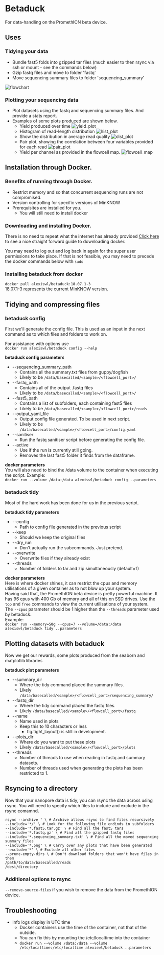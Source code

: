 # Betaduck
For data-handling on the PromethION beta device.

## Uses

### Tidying your data
* Bundle fast5 folds into gzipped tar files (much easier to then rsync via ssh or mount - see the commands below)
* Gzip fastq files and move to folder 'fastq'
* Move sequencing summary files to folder 'sequencing_summary'

![flowchart](images/tidying_flowchart.png)

### Plotting your sequencing data
* Plot datasets using the fastq and sequencing summary files. And provide a stats report. 
* Examples of some  plots produced are shown below.
  + Yield produced over time
![yield_plot](images/example.yield.png)
  + Histogram of read-length distribution
![hist_plot](images/example.weighted.hist.png)
  + Show the distribution in average read quality
![dist_plot](images/example.quality.hist.png)
  + Pair plot, showing the correlation between four variables provided for each read
![pair_plot](images/example.pair_plot.png)
  + Yield per channel as provided in the flowcell map.
![flowcell_map](images/example.flowcellmap.png)

## Installation through Docker.

### Benefits of running through Docker.
* Restrict memory and so that concurrent sequencing runs are not compromised.
* Version controlling for specific versions of MinKNOW
* Prerequisites are installed for you.
  * You will still need to install docker

### Downloading and installing Docker.
There is no need to repeat what the internet has already provided
[Click here](https://www.digitalocean.com/community/tutorials/how-to-install-and-use-docker-on-ubuntu-16-04) to see a nice straight forward guide to downloading docker.

You may need to log out and log back in again for the super user permissions to take place. If that is not feasible, you may need to precede the docker commands below with `sudo`

### Installing betaduck from docker
`docker pull alexiswl/betaduck:18.07.1-3`  
18.07.1-3 represents the current MinKNOW version.

## Tidying and compressing files

### betaduck config 
First we'll generate the config file. This is used as an input in the next command as to which files and folders to work on.  

For assistance with options use  
`docker run alexiswl/betaduck config --help`

**betaduck config parameters**
* --sequencing_summary_path
  + Contains all the summary.txt files from guppy/dogfish
  + Likely to be `/data/basecalled/<sample>/<flowcell_port>/`
* --fastq_path
  + Contains all of the output .fastq files
  + Likely to be `/data/basecalled/<sample>/<flowcell_port>/`
* --fast5_path
  + Contains a list of subfolders, each containing fast5 files
  + Likely to be `/data/basecalled/<sample>/<flowcell_port>/reads`
* --output_yaml_file
  + Output config file generated. To be used in next script.  
  + Likely to be `/data/basecalled/<sample>/<flowcell_port>/config.yaml`
* --sanitiser
  + Run the fastq sanitiser script before generating the config file.  
* --active
  + Use if the run is currently still going.
  + Removes the last fast5 folder it finds from the dataframe.

**docker parameters**  
You will also need to bind the /data volume to the container when executing the script.
Example:  
`docker run --volume /data:/data alexiswl/betaduck config ..parameters`


### betaduck tidy 
Most of the hard work has been done for us in the previous script.  

**betaduck tidy parameters**

* --config
  + Path to config file generated in the previous script
* --keep
  + Should we keep the original files
* --dry_run          
  + Don't actually run the subcommands. Just pretend.
* --overwrite        
  + Overwrite files if they already exist
* --threads
  + Number of folders to tar and zip simultaneously (default=1)
  
**docker parameters**  
Here is where docker shines, it can restrict the cpus and memory utilisations of a given container as to not blow up your system.  
Having said that, the PromethION beta device is pretty powerful machine. It has 96 cpus with 400 Gb of memory and all of this on SSD drives.
Use the `top` and `free` commands to view the current utilisations of your system.  
The `--cpus` parameter should be 1 higher than the `--threads` parameter used by betaduck.  
Example:  
`docker run --memory=50g --cpus=7 --volume=/data:/data alexiswl/betaduck tidy ..parameters`


## Plotting datasets with betaduck
Now we get our rewards, some plots produced from the seaborn and matplotlib libraries

**betaduck plot parameters**

* --summary_dir 
  + Where the tidy command placed the summary files.
  + Likely `/data/basecalled/<sample>/<flowcell_port>/sequencing_summary/`
* --fastq_dir 
  + Where the tidy command placed the fastq files.
  + Likely `/data/basecalled/<sample>/<flowcell_port>/fastq`
* --name 
  + Name used in plots
  + Keep this to 10 characters or less
     + fig.tight_layout() is still in development.
* --plots_dir 
  + Where do you want to put these plots
  + Likely `/data/basecalled/<sample>/<flowcell_port>/plots`
* --threads
  + Number of threads to use when reading in fastq and summary datasets.
  + Number of threads used when generating the plots has been restricted to 1.

## Rsyncing to a directory
Now that your nanopore data is tidy, you can rsync the data across using rsync.
You will need to specify which files to include and exclude in the rsync comamnd.
```
rsync --archive ' \ # Archive allows rsync to find files recursively
--include='*/' \ # Look for the following file endinds in subfolders
--include='*.fast5.tar.gz' \ # Find all the fast5 tars
--include='*.fastq.gz' \ # Find all the gzipped fastq files
--include='*.sequencing_summary.txt' \ # Find all the moved sequencing summary files
--include='*.png' \ # Carry over any plots that have been generated
--exclude='*' \ # Exclude all other files
--prune-empty-dirs \ # Don't download folders that won't have files in them
/path/to/data/basecalled/reads
/dest/directory
```

### Additional options to rsync
`--remove-source-files` if you wish to remove the data from the PromethION device.

## Troubleshooting
* Info logs display in UTC time
  + Docker containers use the time of the container, not that of the outside.
  + You can fix this by mounting the /etc/localtime into the container
  + `docker run --volume /data:/data --volume /etc/localtime:/etc/localtime alexiswl/betaduck ..parameters`
